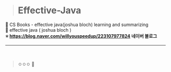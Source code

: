 > # Effective-Java
🔖 CS Books - effective java(joshua bloch) learning and summarizing   
📗 effective java  ( joshua bloch )   
**⭐ https://blog.naver.com/willyouspeedup/223107977824 네이버 블로그**
　   
 ***    
 　     
>  ㅇㅇㅇ   💬   

